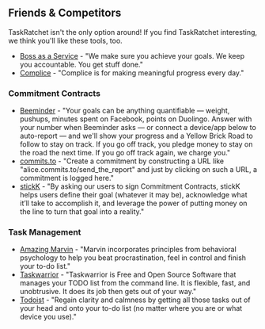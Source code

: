 ## Friends & Competitors

TaskRatchet isn't the only option around! If you find TaskRatchet interesting, we think you'll
like these tools, too.

- [Boss as a Service](https://bossasaservice.life/) - "We make sure you achieve your goals. We keep you accountable. You get stuff done."
- [Complice](https://complice.co/) - "Complice is for making meaningful progress every day."

### Commitment Contracts

- [Beeminder](https://www.beeminder.com/home) - "Your goals can be anything quantifiable — weight, pushups, minutes 
spent on Facebook, points on Duolingo. Answer with your number when Beeminder asks — or connect a device/app below to 
auto-report — and we'll show your progress and a Yellow Brick Road to follow to stay on track. If you go off track, you 
pledge money to stay on the road the next time. If you go off track again, we charge you."
- [commits.to](http://commits.to/) - "Create a commitment by constructing a URL like "alice.commits.to/send_the_report" 
and just by clicking on such a URL, a commitment is logged here."
- [stickK](https://www.stickk.com/) - "By asking our users to sign Commitment Contracts, stickK helps users define their 
goal (whatever it may be), acknowledge what it’ll take to accomplish it, and leverage the power of putting money on the 
line to turn that goal into a reality."

### Task Management

- [Amazing Marvin](https://amazingmarvin.com/) - "Marvin incorporates principles from behavioral psychology to help you 
beat procrastination, feel in control and finish your to-do list."
- [Taskwarrior](https://taskwarrior.org/) - "Taskwarrior is Free and Open Source Software that manages your TODO list 
from the command line. It is flexible, fast, and unobtrusive. It does its job then gets out of your way."
- [Todoist](https://todoist.com/) - "Regain clarity and calmness by getting all those tasks out of your head and onto 
your to-do list (no matter where you are or what device you use)."
